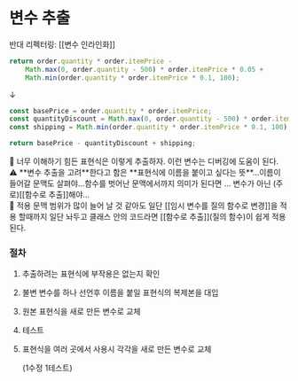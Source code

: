 # 변수 추출

반대 리펙터링: [[변수 인라인화]]

```jsx
return order.quantity * order.itemPrice -
	Math.max(0, order.quantity - 500) * order.itemPrice * 0.05 +
	Math.min(order.quantity * order.itemPrice * 0.1, 100);
```

↓

```jsx
const basePrice = order.quantity * order.itemPrice;
const quantityDiscount = Math.max(0, order.quantity - 500) * order.itemPrice * 0.05;
const shipping = Math.min(order.quantity * order.itemPrice * 0.1, 100);

return basePrice - quantityDiscount + shipping;
```

<aside>
💬 너무 이해하기 힘든 표현식은 이렇게 추출하자. 이런 변수는 디버깅에 도움이 된다.

</aside>

<aside>
⚠️ **변수 추출을 고려**한다고 함은 **표현식에 이름을 붙이고 싶다는 뜻**...이름이 들어갈 문맥도 살펴야...함수를 벗어난 문맥에서까지 의미가 된다면 ... 변수가 아닌 (주로)[[함수로 추출]]해야...

</aside>

<aside>
💬 적용 문맥 범위가 많이 늘어 날 것 같아도 일단 [[임시 변수를 질의 함수로 변경]]을 적용 할때까지 일단 놔두고 클래스 안의 코드라면 [[함수로 추출]](질의 함수)이 쉽게 적용된다.

</aside>

### 절차

1. 추출하려는 표현식에 부작용은 없는지 확인
2. 불변 변수를 하나 선언후 이름을 붙일 표현식의 복제본을 대입
3. 원본 표현식을 새로 만든 변수로 교체
4. 테스트
5. 표현식을 여러 곳에서 사용시 각각을 새로 만든 변수로 교체

    (1수정 1테스트)
